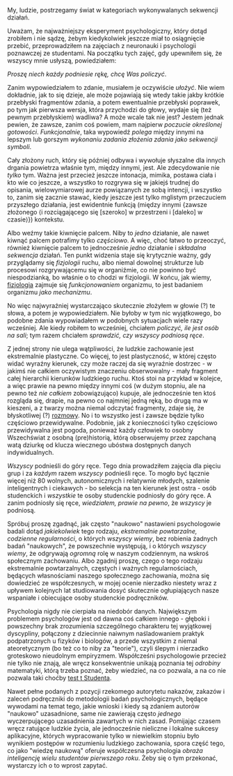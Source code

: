 My, ludzie, postrzegamy świat w kategoriach wykonywalanych sekwencji działań.

Uważam, że najważniejszy eksperyment psychologiczny, który dotąd zrobiłem i nie sądzę, żebym
kiedykolwiek jeszcze miał to osiągnięcie przebić, przeprowadziłem na zajęciach z neuronauki i
psychologii poznawczej ze studentami. Na początku tych zajęć, gdy upewniłem się, że wszyscy mnie
usłyszą, powiedziałem:

*Proszę niech każdy podniesie rękę, chcę Was policzyć*.

Zanim wypowiedziałem to zdanie, musiałem je oczywiście *ułożyć*. Nie wiem dokładnie, jak to się
dzieje, ale może pojawiają się wtedy takie jakby krótkie przebłyski fragmentów zdania, a potem
ewentualnie przebłyski poprawek, po tym jak pierwsza wersja, która przychodzi do głowy, wydaje się
(też pewnym przebłyskiem) wadliwa? A może wcale tak nie jest? Jestem jednak pewien, że zawsze, zanim
coś powiem, mam najpierw *poczucie określonej gotowości*. *Funkcjonalnie*, taka wypowiedź *polega*
między innymi na lepszym lub gorszym *wykonaniu zadania złożenia zdania jako sekwencji symboli*.

Cały złożony ruch, który się później odbywa i wywołuje słyszalne dla innych drgania powietrza
właśnie tym, między innymi, jest. Ale zdecydowanie nie *tylko* tym. Ważna jest przecież jeszcze
intonacja, mimika, postawa ciała i kto wie co jeszcze, a wszystko to rozgrywa się w jakiejś trudnej
do opisania, wielowymiarowej aurze powiązanych ze sobą intencji, i wszystko to, zanim się zacznie
stawać, kiedy jeszcze jest tylko mglistym przeczuciem przyszłego działania, jest ewidentnie funkcją
(między innymi \{zawsze złożonego ⟨i rozciągającego się \[szeroko] w przestrzeni i \[daleko] w
czasie⟩\}) kontekstu.

Albo weźmy takie kiwnięcie palcem. Niby to *jedno* działanie, ale nawet kiwnąć palcem potrafimy
tylko *częściowo*. A więc, choć łatwo to przeoczyć, również kiwnięcie palcem to jednocześnie *jedno*
działanie i *składalna sekwencja* działań. Ten punkt widzenia staje się krytycznie ważny, gdy
przyglądamy się *fizjologii* ruchu, albo niemal dowolnej strukturze lub procesowi rozgrywającemu się
w organiźmie, co nie powinno być niespodzianką, bo właśnie o to chodzi w fizjologii. W końcu, jak
wiemy, [fizjologia](https://pl.wikipedia.org/wiki/Fizjologia) zajmuje się *funkcjonowaniem*
organizmu, to jest badaniem organizmu *jako mechanizmu*.

No więc najwyraźniej wystarczająco skutecznie złożyłem w głowie (?) te słowa, a potem je
wypowiedziałem. Nie byłoby w tym nic wyjątkowego, bo podobne zdania wypowiadałem w podobnych
sytuacjach wiele razy wcześniej. Ale kiedy robiłem to wcześniej, chciałem *policzyć, ile jest osób
na sali*; tym razem chciałem *sprawdzić, czy wszyscy podniosą ręce*.

Z jednej strony nie ulega wątpliwości, że ludzkie zachowanie jest ekstremalnie plastyczne. Co
więcej, to jest plastyczność, w której często widać wyraźny kierunek, czy może raczej da się
wyraźnie dostrzec - w jakimś nie całkiem oczywistym znaczeniu obserwowalny - mały fragment całej
hierarchii kierunków ludzkiego ruchu. Ktoś stoi na przykład w kolejce, a więc prawie na pewno między
innymi coś (w dużym stopniu, ale na pewno też *nie całkiem* zobowiązująco) kupuje, ale jednocześnie
ten ktoś rozgląda się, drapie, na pewno co najmniej jedną ręką, bo drugą ma w kieszeni, a z twarzy
można niemal odczytać fragmenty, zdaje się, że błyskotliwej (?)
[rozmowy](https://pl.wikipedia.org/wiki/L%E2%80%99esprit_de_l%E2%80%99escalier). No i to wszystko
jest i zawsze będzie tylko częściowo przewidywalne. Podobnie, jak z konieczności tylko częściowo
przewidywalna jest pogoda, ponieważ każdy człowiek to osobny Wszechświat z osobną (pre)historią,
którą obserwujemy przez zapchaną watą dziurkę od klucza wiecznego ubóstwa dostępnych danych
indywidualnych.

*Wszyscy* podnieśli do góry ręce. Tego dnia prowadziłem zajęcia dla pięciu grup i za *każdym* razem
*wszyscy* podnieśli ręce. To mogło być łącznie więcej niż 80 wolnych, autonomicznych i relatywnie
młodych, szalenie inteligentnych i ciekawych - bo selekcja na ten kierunek jest ostra - osób
studenckich i *wszystkie* te osoby studenckie podniosły do góry ręce. A zanim podniosły się ręce,
*wiedziałem, prawie na pewno*, że *wszyscy* je podniosą.

Spróbuj proszę zgadnąć, jak często "naukowo" nastawieni psychologowie badali dotąd *jakiekolwiek*
tego rodzaju, *ekstremalnie powtarzalne, codzienne regularności*, o których *wszyscy wiemy*, bez
robienia żadnych badań "naukowych", że powszechnie występują, i o których *wszyscy wiemy*, że
odgrywają *ogromną* rolę w naszym codziennym, na wskroś społecznym zachowaniu. Albo zgadnij proszę,
czego o tego rodzaju ekstremalnie powtarzalnych, częstych i ważnych regularnościach, będących
własnościami naszego społecznego zachowania, można się dowiedzieć ze współczesnych, w mojej ocenie
nierzadko niestety wraz z upływem kolejnych lat studiowania dosyć skutecznie ogłupiających nasze
wspaniałe i obiecujące osoby studenckie podręczników.

Psychologia nigdy nie cierpiała na niedobór danych. Największym problemem psychologów jest od dawna
coś całkiem innego - głęboki i powszechny brak zrozumienia szczególnego charakteru tej wyjątkowej
dyscypliny, połączony z dziecinnie naiwnym naśladowaniem praktyk podpatrzonych u fizyków i biologów,
a przede wszystkim z niemal ateoretycznym (bo też co to niby za "teorie"), czyli ślepym i nierzadko
groteskowo nieudolnym empiryzmem. Współcześni psychologowie przecież nie tylko nie znają, ale wręcz
konsekwentnie unikają poznania tej *odrobiny* matematyki, którą trzeba poznać, żeby wiedzieć, na co
pozwala, a na co nie pozwala taki choćby [test t
Studenta](https://pl.wikipedia.org/wiki/Test_t_Studenta).

Nawet pełne podanych z pozycji rzekomego autorytetu nakazów, zakazów i zaleceń podręczniki do
metodologii badań psychologicznych, będące wywodami na temat tego, jakie wnioski i kiedy są zdaniem
autorów "naukowo" uzasadnione, same nie zawierają często *jednego* wyczerpującego uzasadnienia
zawartych w nich zasad. Pomijając czasem wręcz ratujące ludzkie życia, ale jednocześnie nieliczne i
lokalne sukcesy aplikacyjne, których wypracowanie tylko w niewielkim stopniu było wynikiem postępów
w rozumieniu ludzkiego zachowania, spora część tego, co jako "wiedzę naukową" oferuje współczesna
psychologia *obraża inteligencję wielu studentów pierwszego roku*. Żeby się o tym przekonać,
wystarczy ich o to wprost zapytać.

